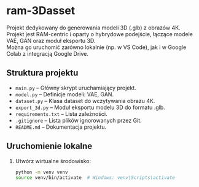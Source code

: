 # ram-3Dasset

Projekt dedykowany do generowania modeli 3D (.glb) z obrazów 4K.  
Projekt jest RAM-centric i oparty o hybrydowe podejście, łączące modele VAE, GAN oraz moduł eksportu 3D.  
Można go uruchomić zarówno lokalnie (np. w VS Code), jak i w Google Colab z integracją Google Drive.

## Struktura projektu

- `main.py` – Główny skrypt uruchamiający projekt.
- `model.py` – Definicje modeli: VAE, GAN.
- `dataset.py` – Klasa dataset do wczytywania obrazu 4K.
- `export_3d.py` – Moduł eksportu modelu 3D do formatu .glb.
- `requirements.txt` – Lista zależności.
- `.gitignore` – Lista plików ignorowanych przez Git.
- `README.md` – Dokumentacja projektu.

## Uruchomienie lokalne

1. Utwórz wirtualne środowisko:
   ```bash
   python -m venv venv
   source venv/bin/activate  # Windows: venv\Scripts\activate
